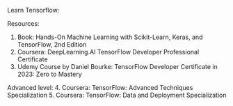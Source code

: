Learn Tensorflow:

Resources:
1. Book: Hands-On Machine Learning with Scikit-Learn, Keras, and TensorFlow, 2nd Edition
2. Coursera: DeepLearning.AI TensorFlow Developer Professional Certificate
3. Udemy Course by Daniel Bourke: TensorFlow Developer Certificate in 2023: Zero to Mastery

Advanced level:
4. Coursera: TensorFlow: Advanced Techniques Specialization
5. Coursera: TensorFlow: Data and Deployment Specialization
